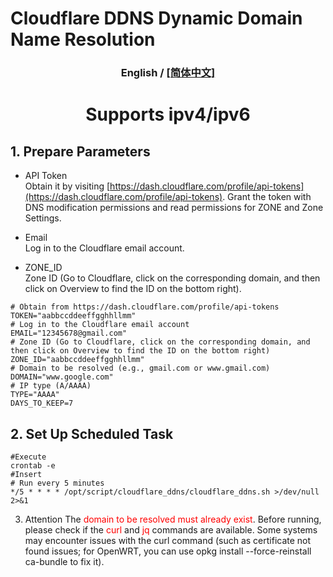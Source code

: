 # Cloudflare DDNS Dynamic Domain Name Resolution

<h3  align="center"> English / <a href="./README_CN.md">[简体中文] </a><br></h3>


<h1 align="center"> 

Supports ipv4/ipv6<br>
</h1>

## 1. Prepare Parameters

- API Token<br>
  Obtain it by visiting [https://dash.cloudflare.com/profile/api-tokens](https://dash.cloudflare.com/profile/api-tokens).
  Grant the token with DNS modification permissions and read permissions for ZONE and Zone Settings.

- Email<br>
  Log in to the Cloudflare email account.

- ZONE_ID<br>
  Zone ID (Go to Cloudflare, click on the corresponding domain, and then click on Overview to find the ID on the bottom right).

```shell
# Obtain from https://dash.cloudflare.com/profile/api-tokens
TOKEN="aabbccddeeffgghhllmm"
# Log in to the Cloudflare email account
EMAIL="12345678@gmail.com"
# Zone ID (Go to Cloudflare, click on the corresponding domain, and then click on Overview to find the ID on the bottom right)
ZONE_ID="aabbccddeeffgghhllmm"
# Domain to be resolved (e.g., gmail.com or www.gmail.com)
DOMAIN="www.google.com"
# IP type (A/AAAA)
TYPE="AAAA"
DAYS_TO_KEEP=7
```

## 2. Set Up Scheduled Task
```shell
#Execute
crontab -e
#Insert
# Run every 5 minutes
*/5 * * * * /opt/script/cloudflare_ddns/cloudflare_ddns.sh >/dev/null 2>&1
```


3. Attention
The <font color=red>domain to be resolved must already exist</font>.
Before running, please check if the <font color=red>curl</font> and <font color=red>jq</font> commands are available.
Some systems may encounter issues with the curl command (such as certificate not found issues; for OpenWRT, you can use opkg install --force-reinstall ca-bundle to fix it).